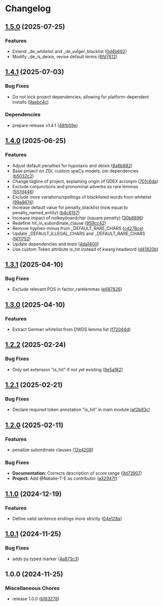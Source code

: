 # Changelog

## [1.5.0](https://github.com/zentrum-lexikographie/gdex/compare/v1.4.1...v1.5.0) (2025-07-25)


### Features

* Extend _de_whitelist and _de_vulger_blacklist ([0d4b662](https://github.com/zentrum-lexikographie/gdex/commit/0d4b662ed9a5b72334a29fe7b0fec9b4e3badde4))
* Modify _de_is_deixis, revise default terms ([6fd7612](https://github.com/zentrum-lexikographie/gdex/commit/6fd7612559b953348a29eff1ab303bbdc19b1fee))

## [1.4.1](https://github.com/zentrum-lexikographie/gdex/compare/v1.4.0...v1.4.1) (2025-07-03)


### Bug Fixes

* Do not lock project dependencies, allowing for platform-dependent installs ([9aebc4c](https://github.com/zentrum-lexikographie/gdex/commit/9aebc4ce51af037b559e4bb297a560bde7b8a6da))


### Dependencies

* prepare release v1.4.1 ([48fb59e](https://github.com/zentrum-lexikographie/gdex/commit/48fb59efce0b428e036dc0778d0ff10485a10924))

## [1.4.0](https://github.com/zentrum-lexikographie/gdex/compare/v1.3.1...v1.4.0) (2025-06-25)


### Features

* Adjust default penalties for hypotaxis and deixis ([8a6b882](https://github.com/zentrum-lexikographie/gdex/commit/8a6b882c5e6f015b17de8695b4ef72a170ee8b5a))
* Base project on ZDL custom spaCy models, pin dependencies ([b5032c2](https://github.com/zentrum-lexikographie/gdex/commit/b5032c2018f8e04936f2216a50b1d1abeefafd26))
* Change tagline of project, explaining origin of GDEX acronym ([701c6da](https://github.com/zentrum-lexikographie/gdex/commit/701c6da2a121d272a61e64bb58e9e6e37d0bf4f0))
* Exclude conjunctions and pronominal adverbs as rare lemmas ([557d446](https://github.com/zentrum-lexikographie/gdex/commit/557d44640e6ec63457a8d91eb600be962112509e))
* Exclude more variations/spellings of blacklisted words from whitelist ([99a8674](https://github.com/zentrum-lexikographie/gdex/commit/99a8674d5e4ecaf44dcddc84ae3256c2124ec4f3))
* Increase default value for penalty_blacklist (now equal to penalty_named_entity) ([b4c6157](https://github.com/zentrum-lexikographie/gdex/commit/b4c61574308cb975ad09d5acaa6a9acb5616c61c))
* Increase impact of notkeyboardchar (square penalty) ([30b8896](https://github.com/zentrum-lexikographie/gdex/commit/30b8896bd630cb5dd99abd1eb3a47e53d48d190a))
* Redefine hit_in_subordinate_clause ([959cc42](https://github.com/zentrum-lexikographie/gdex/commit/959cc4208b6295e9f11239cbbdd8281cd0ac7560))
* Remove hyphen-minus from _DEFAULT_RARE_CHARS ([c4278ce](https://github.com/zentrum-lexikographie/gdex/commit/c4278ceed5b34298d68ec1c19e35392bd7be3b22))
* Update _DEFAULT_ILLEGAL_CHARS and _DEFAULT_RARE_CHARS ([f411752](https://github.com/zentrum-lexikographie/gdex/commit/f41175246213003be09a198804ebf187eec3600f))
* Update dependencies and tests ([4da1400](https://github.com/zentrum-lexikographie/gdex/commit/4da1400478b6178a25469433d50ee7e2c8ef89e5))
* Use custom Token attribute is_hit instead of kwarg headword ([d41820b](https://github.com/zentrum-lexikographie/gdex/commit/d41820b52d7654753d943f7002aab71d96d9d8e2))

## [1.3.1](https://github.com/zentrum-lexikographie/gdex/compare/v1.3.0...v1.3.1) (2025-04-10)


### Bug Fixes

* Exclude relevant POS in factor_rarelemmas ([e687826](https://github.com/zentrum-lexikographie/gdex/commit/e68782602515e7da88e8dd1819daf8676d5b2099))

## [1.3.0](https://github.com/zentrum-lexikographie/gdex/compare/v1.2.2...v1.3.0) (2025-04-10)


### Features

* Extract German whitelist from DWDS lemma list ([f72044d](https://github.com/zentrum-lexikographie/gdex/commit/f72044d02853c545275b7ee76d14f207c66498e1))

## [1.2.2](https://github.com/zentrum-lexikographie/gdex/compare/v1.2.1...v1.2.2) (2025-02-24)


### Bug Fixes

* Only set extension "is_hit" if not yet existing ([9e5a182](https://github.com/zentrum-lexikographie/gdex/commit/9e5a1822904598723e924f5c59a6016ce990e736))

## [1.2.1](https://github.com/zentrum-lexikographie/gdex/compare/v1.2.0...v1.2.1) (2025-02-21)


### Bug Fixes

* Declare required token annotation "is_hit" in main module ([af2b93c](https://github.com/zentrum-lexikographie/gdex/commit/af2b93c51b8522d85595e63468dcc8326a3e4e1e))

## [1.2.0](https://github.com/zentrum-lexikographie/gdex/compare/v1.1.0...v1.2.0) (2025-02-11)


### Features

* penalize subordinate clauses ([12e4208](https://github.com/zentrum-lexikographie/gdex/commit/12e4208d0ad27f33bcbc18b97a04d39edfcf9e00))


### Bug Fixes

* **Documentation:** Corrects description of score range ([9d73907](https://github.com/zentrum-lexikographie/gdex/commit/9d73907cbdba8bd64212190f69a4698f5f3ba99d))
* **Project:** Add @Natalie-T-E as contributor ([a32947f](https://github.com/zentrum-lexikographie/gdex/commit/a32947f17b3ede4e4c890f4590f36fc983eface8))

## [1.1.0](https://github.com/zentrum-lexikographie/gdex/compare/v1.0.1...v1.1.0) (2024-12-19)


### Features

* Define valid sentence endings more strictly ([04e128a](https://github.com/zentrum-lexikographie/gdex/commit/04e128a73f6f1aa658588d8798c4d3b8cf3b418c))

## [1.0.1](https://github.com/zentrum-lexikographie/gdex/compare/v1.0.0...v1.0.1) (2024-11-25)


### Bug Fixes

* adds py.typed marker ([4a873c3](https://github.com/zentrum-lexikographie/gdex/commit/4a873c374ef0c7cee8a8c29c686b5dd78186627f))

## 1.0.0 (2024-11-25)


### Miscellaneous Chores

* release 1.0.0 ([b163278](https://github.com/zentrum-lexikographie/gdex/commit/b163278bfcbbe11d7c87f63c0f16e44f183d6fa1))
